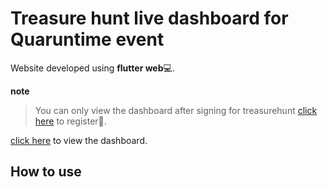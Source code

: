 # Treasure hunt live dashboard for Quaruntime event

Website developed using **flutter web**💻.

**note**
> You can only view the dashboard after signing for treasurehunt [click here](https://treasure-hunt-comp.web.app) to register😬.

[click here](https://treasurehunt-dashboard.web.app) to view the dashboard.

## How to use



